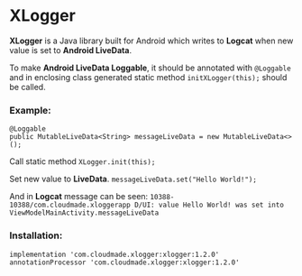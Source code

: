 # XLogger

**XLogger** is a Java library built for Android which writes to **Logcat** when new value is set to **Android LiveData**.

To make **Android LiveData Loggable**, it should be annotated with `@Loggable` and in enclosing class generated static method `initXLogger(this);` should be called.

### Example:

    @Loggable
    public MutableLiveData<String> messageLiveData = new MutableLiveData<>();
    
Call static method `XLogger.init(this);`

Set new value to **LiveData**.
`messageLiveData.set("Hello World!");`

And in **Logcat** message can be seen:
`10388-10388/com.cloudmade.xloggerapp D/UI: value Hello World! was set into ViewModelMainActivity.messageLiveData`

### Installation:

    implementation 'com.cloudmade.xlogger:xlogger:1.2.0'
    annotationProcessor 'com.cloudmade.xlogger:xlogger:1.2.0'



